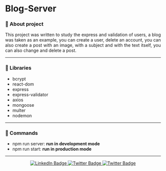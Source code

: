 # Blog-Server

### :pushpin: About project
<p align="justify">This project was written to study the express and validation of users, a blog was taken as an example, you can create a user, delete an account, you can also create a post with an image, with a subject and with the text itself, you can also change and delete a post.</p>

---

### :book: Libraries

- bcrypt
- react-dom
- express
- express-validator
- axios
- mongoose
- multer
- nodemon

---

### :pizza: Commands

- npm run server: <strong>run in development mode</strong>
- npm run start: <strong>run in production mode</strong>

---

<div id="badges" align="center">  
<a href="https://www.linkedin.com/in/sinedviper"> 
<img src="https://img.shields.io/badge/LinkedIn-blue?style=for-the-badge&logo=linkedin&logoColor=white" alt="LinkedIn Badge"/> 
</a> 
<a href="https://www.instagram.com/sinedviper"> 
<img src="https://img.shields.io/badge/Instagram-orange?style=for-the-badge&logo=instagram&logoColor=white" alt="Twitter Badge"/> 
</a>
<a href="https://www.t.me/sinedviper"> 
<img src="https://img.shields.io/badge/Telegram-purple?style=for-the-badge&logo=telegram&logoColor=white" alt="Twitter Badge"/> 
</a>
</div>
